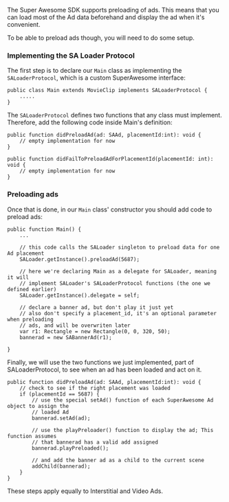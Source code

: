 The Super Awesome SDK supports preloading of ads. This means that you can load most of the Ad data beforehand and display the ad when it's convenient.

To be able to preload ads though, you will need to do some setup.

### Implementing the SA Loader Protocol

The first step is to declare our `Main` class as implementing the `SALoaderProtocol`, which is a custom SuperAwesome interface:

```
public class Main extends MovieClip implements SALoaderProtocol {
	.....
}
```

The `SALoaderProtocol` defines two functions that any class must implement. Therefore, add the following code inside Main's definition:

```
public function didPreloadAd(ad: SAAd, placementId:int): void {
	// empty implementation for now
}

public function didFailToPreloadAdForPlacementId(placementId: int): void {
	// empty implementation for now
}

```

### Preloading ads

Once that is done, in our `Main` class' constructor you should add code to preload ads:

```
public function Main() {
	...

	// this code calls the SALoader singleton to preload data for one Ad placement 
	SALoader.getInstance().preloadAd(5687);

	// here we're declaring Main as a delegate for SALoader, meaning it will
	// implement SALoader's SALoaderProtocol functions (the one we defined earlier)
	SALoader.getInstance().delegate = self;

	// declare a banner ad, but don't play it just yet
	// also don't specify a placement_id, it's an optional parameter when preloading
	// ads, and will be overwriten later 
	var r1: Rectangle = new Rectangle(0, 0, 320, 50);
	bannerad = new SABannerAd(r1);

}

```

Finally, we will use the two functions we just implemented, part of SALoaderProtocol, to see when an ad
has been loaded and act on it.

```
public function didPreloadAd(ad: SAAd, placementId:int): void {
	// check to see if the right placement was loaded
	if (placementId == 5687) {	
		// use the special setAd() function of each SuperAwesome Ad object to assign the
		// loaded Ad
		bannerad.setAd(ad);

		// use the playPreloader() function to display the ad; This function assumes
		// that bannerad has a valid add assigned
		bannerad.playPreloaded();

		// and add the banner ad as a child to the current scene
		addChild(bannerad);
	}
}
```

These steps apply equally to Interstitial and Video Ads.